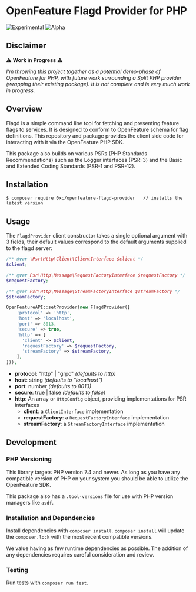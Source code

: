 # OpenFeature Flagd Provider for PHP

![Experimental](https://img.shields.io/badge/experimental-breaking%20changes%20allowed-yellow)
![Alpha](https://img.shields.io/badge/alpha-release-red)

## Disclaimer

:warning: **Work in Progress** :warning:

_I'm throwing this project together as a potential demo-phase of OpenFeature for PHP, with future work surrounding a Split PHP provider (wrapping their existing package). It is not complete and is very much work in progress._

## Overview

Flagd is a simple command line tool for fetching and presenting feature flags to services. It is designed to conform to OpenFeature schema for flag definitions. This repository and package provides the client side code for interacting with it via the OpenFeature PHP SDK.

This package also builds on various PSRs (PHP Standards Recommendations) such as the Logger interfaces (PSR-3) and the Basic and Extended Coding Standards (PSR-1 and PSR-12).

## Installation

```
$ composer require 0xc/openfeature-flagd-provider   // installs the latest version
```

## Usage

The `FlagdProvider` client constructor takes a single optional argument with 3 fields, their default values correspond to the default arguments supplied to the flagd server:

```php
/** @var \Psr\Http\Client\ClientInterface $client */
$client;

/** @var Psr\Http\Message\RequestFactoryInterface $requestFactory */
$requestFactory;

/** @var Psr\Http\Message\StreamFactoryInterface $streamFactory */
$streamFactory;

OpenFeatureAPI::setProvider(new FlagdProvider([
    'protocol' => 'http',
    'host' => 'localhost',
    'port' => 8013,
    'secure' => true,
    'http' => [
      'client' => $client,
      'requestFactory' => $requestFactory,
      'streamFactory' => $streamFactory,
    ],
]));
```

- **protocol**: "http" | "grpc" _(defaults to http)_
- **host**: string _(defaults to "localhost")_
- **port**: number _(defaults to 8013)_
- **secure**: true | false _(defaults to false)_
- **http**: An array or `HttpConfig` object, providing implementations for PSR interfaces
    - **client**: a `ClientInterface` implementation
    - **requestFactory**: a `RequestFactoryInterface` implementation
    - **streamFactory**: a `StreamFactoryInterface` implementation

## Development

### PHP Versioning

This library targets PHP version 7.4 and newer. As long as you have any compatible version of PHP on your system you should be able to utilize the OpenFeature SDK.

This package also has a `.tool-versions` file for use with PHP version managers like `asdf`.

### Installation and Dependencies

Install dependencies with `composer install`. `composer install` will update the `composer.lock` with the most recent compatible versions.

We value having as few runtime dependencies as possible. The addition of any dependencies requires careful consideration and review.

### Testing

Run tests with `composer run test`.